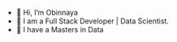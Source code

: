 - 👋 Hi, I’m Obinnaya
- 👀 I am a Full Stack Developer | Data Scientist. 
- 🌱 I have a Masters in Data 

<!---
obinnayaonyinyechi/obinnayaonyinyechi is a ✨ unique ✨ repository because its `README.md` (this file) appears on your GitHub profile.
You can click the Preview link to take a look at your changes.
--->
